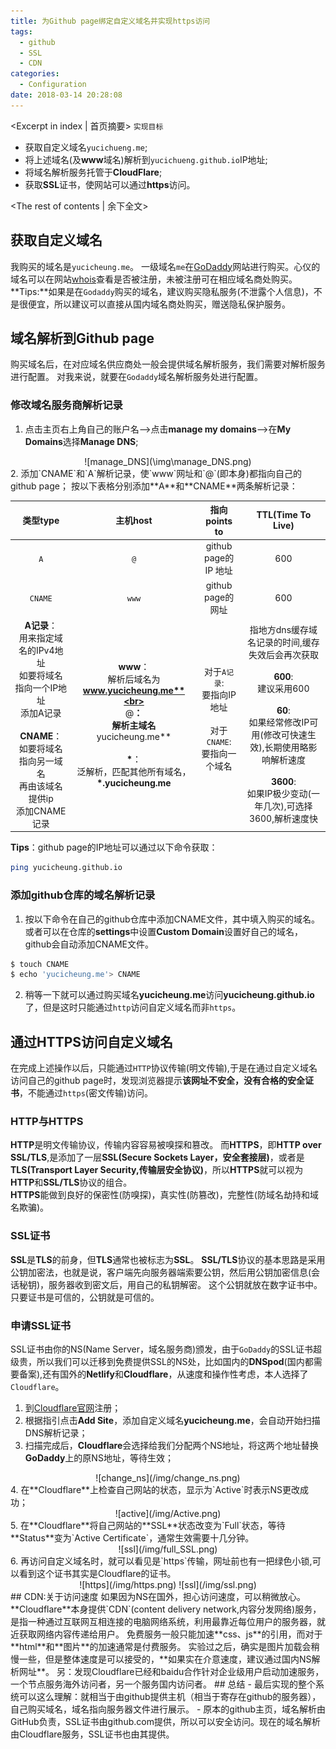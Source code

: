 ```yaml
---
title: 为Github page绑定自定义域名并实现https访问
tags:
  - github
  - SSL
  - CDN
categories:
  - Configuration
date: 2018-03-14 20:28:08
---
```


<Excerpt in index | 首页摘要> 
`实现目标`
- 获取自定义域名`yucichueng.me`;
- 将上述域名(及**www**域名)解析到`yucichueng.github.io`IP地址;
- 将域名解析服务托管于**CloudFlare**;
- 获取**SSL**证书，使网站可以通过**https**访问。
<!-- more -->
<The rest of contents | 余下全文>
## 获取自定义域名
我购买的域名是`yucicheung.me`。
一级域名`me`在[GoDaddy](https://au.godaddy.com/)网站进行购买。心仪的域名可以在网站[whois](https://www.whois.net/)查看是否被注册，未被注册可在相应域名商处购买。
**Tips:**如果是在`Godaddy`购买的域名，建议购买隐私服务(不泄露个人信息)，不是很便宜，所以建议可以直接从国内域名商处购买，赠送隐私保护服务。
## 域名解析到Github page
购买域名后，在对应域名供应商处一般会提供域名解析服务，我们需要对解析服务进行配置。
对我来说，就要在`Godaddy`域名解析服务处进行配置。
### 修改域名服务商解析记录
1. 点击主页右上角自己的账户名-->点击**manage my domains**-->在**My Domains**选择**Manage DNS**;
<div align=center>
![manage_DNS](\img\manage_DNS.png)
</div>
2. 添加`CNAME`和`A`解析记录，使`www`网址和`@`(即本身)都指向自己的github page；
按以下表格分别添加**A**和**CNAME**两条解析记录：

| 类型type | 主机host | 指向points to | TTL(Time To Live) |
| :---: | :---: | :---: | :---: |
| `A` | `@` | github page的IP 地址| 600 |
| `CNAME` | `www` | github page的网址| 600 |
| **A记录**：<br>用来指定域名的IPv4地址<br>如要将域名指向一个IP地址<br>添加A记录<br><br>**CNAME**：<br> 如要将域名指向另一域名<br>再由该域名提供ip<br>添加CNAME记录|**www**：<br>解析后域名为**www.yucicheung.me**<br><br>**@**：<br>解析主域名**yucicheung.me**<br><br>**\***：<br>泛解析，匹配其他所有域名，**\*.yucicheung.me**|对于`A记录`:<br>要指向IP地址<br><br>对于`CNAME`:<br>要指向一个域名<br><br>|指地方dns缓存域名记录的时间,缓存失效后会再次获取<br><br>**600**:<br>建议采用600<br><br>**60**:<br>如果经常修改IP可用(修改可快速生效),长期使用略影响解析速度<br><br>**3600**:<br>如果IP极少变动(一年几次),可选择 3600,解析速度快|

**Tips**：github page的IP地址可以通过以下命令获取：
```bash
ping yucicheung.github.io
```

### 添加github仓库的域名解析记录
1. 按以下命令在自己的github仓库中添加CNAME文件，其中填入购买的域名。或者可以在仓库的**settings**中设置**Custom Domain**设置好自己的域名，github会自动添加CNAME文件。
```bash
$ touch CNAME
$ echo 'yucicheung.me'> CNAME 
```
2. 稍等一下就可以通过购买域名**yucicheung.me**访问**yucicheung.github.io**了，但是这时只能通过`http`访问自定义域名而非`https`。

## 通过HTTPS访问自定义域名
在完成上述操作以后，只能通过`HTTP`协议传输(明文传输),于是在通过自定义域名访问自己的github page时，发现浏览器提示**该网址不安全，没有合格的安全证书**，不能通过`https`(密文传输)访问。
### HTTP与HTTPS
**HTTP**是明文传输协议，传输内容容易被嗅探和篡改。
而**HTTPS**，即**HTTP over SSL/TLS**,是添加了一层**SSL(Secure Sockets Layer，安全套接层)**，或者是**TLS(Transport Layer Security,传输层安全协议)**，所以**HTTPS**就可以视为**HTTP**和**SSL/TLS**协议的组合。
<br>
**HTTPS**能做到良好的保密性(防嗅探)，真实性(防篡改)，完整性(防域名劫持和域名欺骗)。
### SSL证书
**SSL**是**TLS**的前身，但**TLS**通常也被标志为**SSL**。
**SSL/TLS**协议的基本思路是采用公钥加密法，也就是说，客户端先向服务器端索要公钥，然后用公钥加密信息(会话秘钥)，服务器收到密文后，用自己的私钥解密。
这个公钥就放在数字证书中。只要证书是可信的，公钥就是可信的。
### 申请SSL证书
SSL证书由你的NS(Name Server，域名服务商)颁发，由于`GoDaddy`的SSL证书超级贵，所以我们可以迁移到免费提供SSL的NS处，比如国内的**DNSpod**(国内都需要备案),还有国外的**Netlify**和**Cloudflare**，从速度和操作性考虑，本人选择了`Cloudflare`。
1. 到[Cloudflare官网](https://www.cloudflare.com/)注册；
2. 根据指引点击**Add Site**，添加自定义域名**yucicheung.me**，会自动开始扫描DNS解析记录；
3. 扫描完成后，**Cloudflare**会选择给我们分配两个NS地址，将这两个地址替换**GoDaddy**上的原NS地址，等待生效；
<div align=center>
![change_ns](/img/change_ns.png)
</div>
4. 在**Cloudflare**上检查自己网站的状态，显示为`Active`时表示NS更改成功；
<div align=center>
![active](/img/Active.png)
</div>
5. 在**Cloudflare**将自己网站的**SSL**状态改变为`Full`状态，等待**Status**变为`Active Certificate`，通常生效需要十几分钟。
<div align=center>
![ssl](/img/full_SSL.png)
</div>
6. 再访问自定义域名时，就可以看见是`https`传输，网址前也有一把绿色小锁,可以看到这个证书其实是Cloudflare的证书。
<div align=center>
![https](/img/https.png)
![ssl](/img/ssl.png)
</div>
## CDN:关于访问速度
如果因为NS在国外，担心访问速度，可以稍微放心。
**Cloudflare**本身提供`CDN`(content delivery network,内容分发网络)服务，是指一种通过互联网互相连接的电脑网络系统，利用最靠近每位用户的服务器，就近获取网络内容传递给用户。
免费服务一般只能加速**css、js**的引用，而对于**html**和**图片**的加速通常是付费服务。
实验过之后，确实是图片加载会稍慢一些，但是整体速度是可以接受的，**如果实在介意速度，建议通过国内NS解析网址**。
另：发现Cloudflare已经和baidu合作针对企业级用户启动加速服务，一个节点服务海外访问者，另一个服务国内访问者。
## 总结
- 最后实现的整个系统可以这么理解：就相当于由github提供主机（相当于寄存在github的服务器），自己购买域名，域名指向服务器文件进行展示。
- 原本的github主页，域名解析由GitHub负责，SSL证书由github.com提供，所以可以安全访问。现在的域名解析由Cloudflare服务，SSL证书也由其提供。
